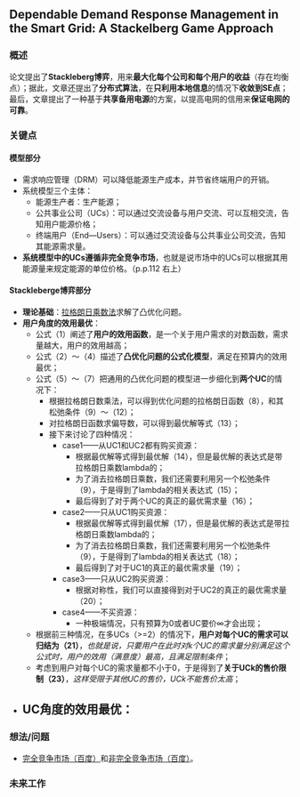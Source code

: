 ## Dependable Demand Response Management in the Smart Grid: A Stackelberg Game Approach


### 概述

论文提出了**Stackleberg博弈**，用来**最大化每个公司和每个用户的收益**（存在均衡点）；据此，文章还提出了**分布式算法**，在**只利用本地信息**的情况下**收敛到SE点**；最后，文章提出了一种基于**共享备用电源**的方案，以提高电网的信用来**保证电网的可靠**。


### 关键点

#### 模型部分

- 需求响应管理（DRM）可以降低能源生产成本，并节省终端用户的开销。
- 系统模型三个主体：
	- 能源生产者：生产能源；
	- 公共事业公司（UCs）：可以通过交流设备与用户交流、可以互相交流，告知用户能源价格；
	- 终端用户（End—Users）：可以通过交流设备与公共事业公司交流，告知其能源需求量。
- **系统模型中的UCs遵循非完全竞争市场**，也就是说市场中的UCs可以根据其用能源量来规定能源的单位价格。（p.p.112 右上）

#### Stackleberge博弈部分

- **理论基础**：[拉格朗日乘数法](https://en.wikipedia.org/wiki/Lagrange_multiplier)求解了凸优化问题。
- **用户角度的效用最优**：
	- 公式（1）阐述了**用户的效用函数**，是一个关于用户需求的对数函数，需求量越大，用户的效用越高；
	- 公式（2）～（4）描述了**凸优化问题的公式化模型**，满足在预算内的效用最优；
	- 公式（5）～（7）把通用的凸优化问题的模型进一步细化到**两个UC**的情况下：
		- 根据拉格朗日数乘法，可以得到优化问题的拉格朗日函数（8），和其松弛条件（9）～（12）；
		- 对拉格朗日函数求偏导数，可以得到最优解等式（13）；
		- 接下来讨论了四种情况：
			- case1——从UC1和UC2都有购买资源：
				- 根据最优解等式得到最优解（14），但是最优解的表达式是带拉格朗日乘数lambda的；
				- 为了消去拉格朗日乘数，我们还需要利用另一个松弛条件（9），于是得到了lambda的相关表达式（15）；
				- 最后得到了对于两个UC的真正的最优需求量（16）；
			- case2——只从UC1购买资源：
				- 根据最优解等式得到最优解（17），但是最优解的表达式是带拉格朗日乘数lambda的；
				- 为了消去拉格朗日乘数，我们还需要利用另一个松弛条件（9），于是得到了lambda的相关表达式（18）；
				- 最后得到了对于UC1的真正的最优需求量（19）；
			- case3——只从UC2购买资源：
				- 根据对称性，我们可以直接得到对于UC2的真正的最优需求量（20）； 
			- case4——不买资源：
				- 一种极端情况，只有预算为0或者UC要价∞才会出现；
	- 根据前三种情况，在多UCs（>=2）的情况下，**用户对每个UC的需求可以归结为（21）**，*也就是说，只要用户在此时对k个UC的需求量分别满足这个公式时，用户的效用（满意度）最高，且满足限制条件*；
	- 考虑到用户对每个UC的需求量都不小于0，于是得到了**关于UCk的售价限制（23）**，*这样受限于其他UC的售价，UCk不能售价太高*；
- **UC角度的效用最优**：
	-  



### 想法/问题

- [完全竞争市场（百度）](https://baike.baidu.com/item/完全竞争市场/499651?fr=aladdin)和[非完全竞争市场（百度）](https://baike.baidu.com/item/不完全竞争市场/8764714)。


### 未来工作







